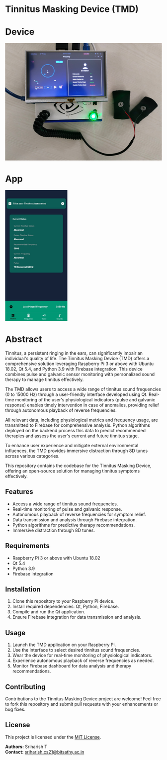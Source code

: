 # Tinnitus Masking Device (TMD)
# Device
![Device](https://github.com/sriharish-324/Tinnitus_Masking_Device/blob/main/images/pro.jpg)
# App
<img src="https://github.com/sriharish-324/Tinnitus_Masking_Device/blob/main/images/nd3.jpg" alt="Alt Text" width="200"/>

# Abstract
Tinnitus, a persistent ringing in the ears, can significantly impair an individual's quality of life. The Tinnitus Masking Device (TMD) offers a comprehensive solution leveraging Raspberry Pi 3 or above with Ubuntu 18.02, Qt 5.4, and Python 3.9 with Firebase integration. This device combines pulse and galvanic sensor monitoring with personalized sound therapy to manage tinnitus effectively.

The TMD allows users to access a wide range of tinnitus sound frequencies (0 to 15000 Hz) through a user-friendly interface developed using Qt. Real-time monitoring of the user's physiological indicators (pulse and galvanic response) enables timely intervention in case of anomalies, providing relief through autonomous playback of reverse frequencies.

All relevant data, including physiological metrics and frequency usage, are transmitted to Firebase for comprehensive analysis. Python algorithms deployed on the backend process this data to predict recommended therapies and assess the user's current and future tinnitus stage.

To enhance user experience and mitigate external environmental influences, the TMD provides immersive distraction through 8D tunes across various categories.

This repository contains the codebase for the Tinnitus Masking Device, offering an open-source solution for managing tinnitus symptoms effectively.

## Features

- Access a wide range of tinnitus sound frequencies.
- Real-time monitoring of pulse and galvanic response.
- Autonomous playback of reverse frequencies for symptom relief.
- Data transmission and analysis through Firebase integration.
- Python algorithms for predictive therapy recommendations.
- Immersive distraction through 8D tunes.

## Requirements

- Raspberry Pi 3 or above with Ubuntu 18.02
- Qt 5.4
- Python 3.9
- Firebase integration

## Installation

1. Clone this repository to your Raspberry Pi device.
2. Install required dependencies: Qt, Python, Firebase.
3. Compile and run the Qt application.
4. Ensure Firebase integration for data transmission and analysis.

## Usage

1. Launch the TMD application on your Raspberry Pi.
2. Use the interface to select desired tinnitus sound frequencies.
3. Wear the device for real-time monitoring of physiological indicators.
4. Experience autonomous playback of reverse frequencies as needed.
5. Monitor Firebase dashboard for data analysis and therapy recommendations.

## Contributing

Contributions to the Tinnitus Masking Device project are welcome! Feel free to fork this repository and submit pull requests with your enhancements or bug fixes.

## License

This project is licensed under the [MIT License](LICENSE).

**Authors:** Sriharish T  
**Contact:** sriharish.cs21@bitsathy.ac.in 
